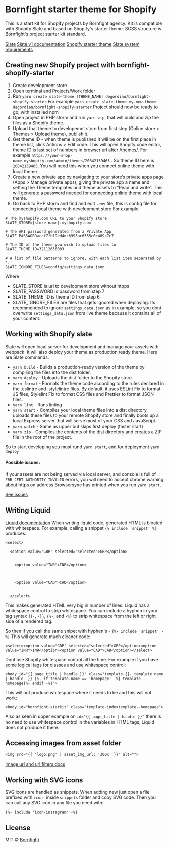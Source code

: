 # Bornfight starter theme for Shopify
This is a start kit for Shopify projects by Bornfight agency. Kit is compatible with Shopify Slate and based on Shopify's starter theme. SCSS structure is Bornfight's project starter kit standard.

[Slate](https://github.com/Shopify/slate)
[Slate v1 documentation](https://github.com/Shopify/slate/wiki)
[Shopify starter theme](https://github.com/Shopify/starter-theme)
[Slate system requirements](https://github.com/Shopify/slate/wiki/1.-System-requirements)

## Creating new Shopify project with bornfight-shopify-starter
1) Create development store 
2) Open terminal and Projects/Work folder
3) Run `yarn create slate-theme [THEME_NAME] degordian/bornfight-shopify-starter`
For example `yarn create slate-theme my-new-theme degordian/bornfight-shopify-starter`
Project should now be ready to go, with installed npm
4) Open project in PHP storm and run `yarn zip`, that will build and zip the files as a Shopify theme.
5) Upload that theme to developemnt store from first step (Online store > Themes > Upload theme), publish it.
6) Get theme ID - when theme is published it will be on the first place in theme list, click Actions > Edit code. This will open Shopify code editor, theme ID is last set of numbers in browser url after /themes/. For example `https://your-shop-name.myshopify.com/admin/themes/20842139465` . So theme ID here is `20842139465`. You will need this when you connect online theme with local theme.
7) Create a new private app by navigating to your store’s private apps page (Apps > Manage private apps), giving the private app a name and setting the Theme templates and theme assets to “Read and write”. This will generate a password needed for connecting online theme with local theme.
8) Go back to PHP storm and find and edit `.env` file, this is config file for connecting local theme with development store
For example:

```
# The myshopify.com URL to your Shopify store
SLATE_STORE={store-name}.myshopify.com

# The API password generated from a Private App
SLATE_PASSWORD=ccf7fb19ed4dc6993ac6355c0c489c7c7

# The ID of the theme you wish to upload files to
SLATE_THEME_ID=32112656003

# A list of file patterns to ignore, with each list item separated by ':'
SLATE_IGNORE_FILES=config/settings_data.json
```

Where 
- SLATE_STORE is url to development store without htpps
- SLATE_PASSWORD is password from step 7
- SLATE_THEME_ID is theme ID from step 6
- SLATE_IGNORE_FILES are files that gets ignored when deploying. Its recommended to ignore `settings_data.json` as in example, so you dont overwrite `settings_data.json` from live theme because it contains all of your content.

## Working with Shopify slate
Slate will open local server for development and manage your assets with webpack. It will also deploy your theme as production ready theme. Here are Slate commands. 

- `yarn build` - Builds a production-ready version of the theme by compiling the files into the dist folder.
- `yarn deploy` - Uploads the dist folder to the Shopify store.
- `yarn format` - Formats the theme code according to the rules declared in the .eslintrc and .stylelintrc files. By default, it uses ESLint Fix to format JS files, Stylelint Fix to format CSS files and Prettier to format JSON files.
- `yarn lint` - Runs linting
- `yarn start` - Compiles your local theme files into a dist directory, uploads these files to your remote Shopify store and finally boots up a local Express server that will serve most of your CSS and JavaScript.
- `yarn watch` - Same as upper but skips first deploy (faster start)
- `yarn zip`  - Compiles the contents of the dist directory and creates a ZIP file in the root of the project.

So to start developing you must rund `yarn start`, and for deployment `yarn deploy`

#### Possible issues:
If your assets are not being served via local server, and console is full of `ERR_CERT_AUTHORITY_INVALID` errors, you will need to accept chrome warning about https on address Browsersync has printed when you run `yarn start`.

[See issues](https://github.com/Shopify/slate/issues?utf8=%E2%9C%93&q=is%3Aissue+localhost%3A3000)  


## Writing Liquid
[Liquid documentation](https://help.shopify.com/en/themes/liquid)
When writing liquid code, generated HTML is bloated with whitespace.
For example, calling a snippet `{% include 'snippet' %}` produces:

```
<select>

  <option value="GBP" selected="selected">GBP</option>


    <option value="INR">INR</option>



    <option value="CAD">CAD</option>


  </select>
  ```
  
This makes generated HTML very big in number of lines. Liquid has a whitespace control to strip whitespace. You can include a hyphen in your tag syntax `{{-`, `-}}`, `{%-`, and `-%}` to strip whitespace from the left or right side of a rendered tag.
  
So then if you call the same snipet with hyphen's - `{%- include 'snippet' -%}` This will generate much cleaner code:
  
  ```
  <select><option value="GBP" selected="selected">GBP</option><option value="INR">INR</option><option value="CAD">CAD</option></select>
  ```
  
Dont use Shopify whitespace control all the time. For example if you have some logical tags for classes and use whitespace control:

```
<body id="{{ page_title | handle }}" class="template-{{- template.name | handle -}} {%- if template.name == 'homepage' -%} template--homepage{%- endif -%}">
```

This will not produce whitespace where it needs to be and this will not work: 

```
<body id="bornfight-starkit" class="template-indextemplate--homepage">
```

Also as seen in upper example on `id="{{ page_title | handle }}"` there is no need to use whitespace control in the variables in HTML tags, Liquid does not produce it there.

## Accessing images from asset folder

```
<img src="{{ 'logo.png' | asset_img_url: '300x' }}" alt="">
```

[Image url and url filters docs](https://help.shopify.com/en/themes/liquid/filters/url-filters#asset_img_url)

## Working with SVG icons
SVG icons are handled as snippets. When adding new just open a file prefixed with `icon-` inside `snippets` folder and copy SVG code. Then  you can call any SVG icon in any file you need with:

```
{%- include 'icon-instagram' -%}
```

## License
MIT © [Bornfight](https://www.bornfight.com/)
